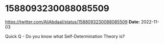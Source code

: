 # 1588093230088085509
https://twitter.com/AliAbdaal/status/1588093230088085509
**Date:** 2022-11-03

Quick Q - Do you know what Self-Determination Theory is?
